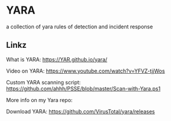 # YARA
a collection of yara rules of detection and incident response

## Linkz
What is YARA:
https://YAR.github.io/yara/

Video on YARA:
https://www.youtube.com/watch?v=YFVZ-tjjWos

Custom YARA scanning script:
https://github.com/ahhh/PSSE/blob/master/Scan-with-Yara.ps1

More info on my Yara repo:

Download YARA: 
https://github.com/VirusTotal/yara/releases
